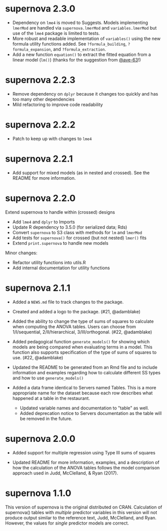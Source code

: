 # supernova 2.3.0

* Dependency on `lme4` is moved to Suggests. Models implementing `lmerMod` are handled via `supernova.lmerMod` and `variables.lmerMod` but use of the `lme4` package is limited to tests.
* More robust and readable implementation of `variables()` using the new formula utility functions added. See `?formula_building`, `?formula_expansion`, and `?formula_extraction`.
* Add a new function `equation()` to extract the fitted equation from a linear model (`lm()`) (thanks for the suggestion from [@ave-63](https://github.com/ave-63)!)


# supernova 2.2.3

* Remove dependency on `dplyr` because it changes too quickly and has too many other dependencies
* Mild refactoring to improve code readability


# supernova 2.2.2

* Patch to keep up with changes to `lme4`


# supernova 2.2.1

* Add support for mixed models (as in nested and crossed). See the README for more information.


# supernova 2.2.0

Extend supernova to handle within (crossed) designs

* Add `lme4` and `dplyr` to Imports
* Update R dependency to 3.5.0 (for serialized data; Rds)
* Convert `supernova` to S3 class with methods for `lm` and `lmerMod`
* Add tests for `supernova()` for crossed (but not nested) `lmer()` fits
* Extend `print.supernova` to handle new models

Minor changes:

* Refactor utility functions into utils.R
* Add internal documentation for utility functions


# supernova 2.1.1

* Added a `NEWS.md` file to track changes to the package.

* Created and added a logo to the package. (#21, @adamblake)

* Added the ability to change the type of sums of squares to calculate when computing the ANOVA tables. Users can choose from 1/I/sequential, 2/II/hierarchical, 3/III/orthogonal. (#22, @adamblake)

* Added pedagogical function `generate_models()` for showing which models are being compared when evaluating terms in a model. This function also supports specification of the type of sums of squares to use.  (#22, @adamblake)

* Updated the README to be generated from an Rmd file and to include information and examples regarding how to calculate different SS types and how to use `generate_models()`

* Added a data frame identical to Servers named Tables. This is a more appropriate name for the dataset because each row describes what happened at a table in the restaurant.
  - Updated variable names and documentation to "table" as well.
  - Added deprecation notice to Servers documentation as the table will be removed in the future.


# supernova 2.0.0

* Added support for multiple regression using Type III sums of squares

* Updated README for more information, examples, and a description of how the calculation of the ANOVA tables follows the model comparison approach used in Judd, McClelland, & Ryan (2017).

# supernova 1.1.0

This version of supernova is the original distributed on CRAN. Calculation of supernova() tables with *multiple* predictor variables in this version will not produce output similar to the reference text, Judd, McClelland, and Ryan. However, the values for *single* predictor models are correct.

